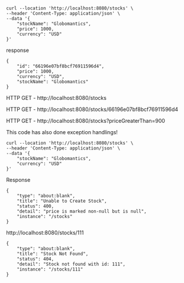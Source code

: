 #

```
curl --location 'http://localhost:8080/stocks' \
--header 'Content-Type: application/json' \
--data '{
    "stockName": "Globomantics",
    "price": 1000,
    "currency": "USD"
}'
```

response

```
{
    "id": "66196e07bf8bcf76911596d4",
    "price": 1000,
    "currency": "USD",
    "stockName": "Globomantics"
}
```

HTTP GET - http://localhost:8080/stocks

HTTP GET - http://localhost:8080/stocks/66196e07bf8bcf76911596d4

HTTP GET - http://localhost:8080/stocks?priceGreaterThan=900

This code has also done exception handlings!

```
curl --location 'http://localhost:8080/stocks' \
--header 'Content-Type: application/json' \
--data '{
    "stockName": "Globomantics",
    "currency": "USD"
}'
```

Response

```
{
    "type": "about:blank",
    "title": "Unable to Create Stock",
    "status": 400,
    "detail": "price is marked non-null but is null",
    "instance": "/stocks"
}
```

http://localhost:8080/stocks/111

```
{
    "type": "about:blank",
    "title": "Stock Not Found",
    "status": 404,
    "detail": "Stock not found with id: 111",
    "instance": "/stocks/111"
}
```